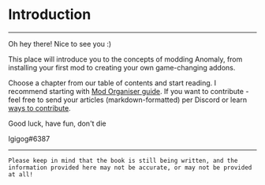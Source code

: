# Introduction

___

Oh hey there! Nice to see you :)

This place will introduce you to the concepts of modding Anomaly, from installing your first mod to creating your own game-changing addons.

Choose a chapter from our table of contents and start reading. I recommend starting with [Mod Organiser guide](tutorials/getting-started/installing-mo2.md). If you want to contribute - feel free to send your articles (markdown-formatted) per Discord or learn [ways to contribute](meta/README.md).

Good luck, have fun, don't die

Igigog#6387

___

```admonish warning
Please keep in mind that the book is still being written, and the information provided here may not be accurate, or may not be provided at all!
```
